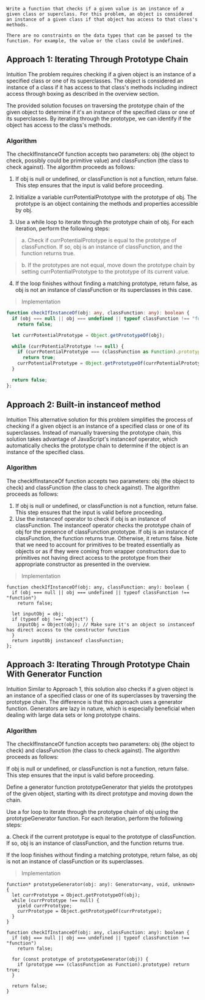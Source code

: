 <!-- https://leetcode.com/problems/check-if-object-instance-of-class/description/ -->




```
Write a function that checks if a given value is an instance of a given class or superclass. For this problem, an object is considered an instance of a given class if that object has access to that class's methods.

There are no constraints on the data types that can be passed to the function. For example, the value or the class could be undefined.
```


## Approach 1: Iterating Through Prototype Chain
Intuition
The problem requires checking if a given object is an instance of a specified class or one of its superclasses. The object is considered an instance of a class if it has access to that class's methods including indirect access through boxing as described in the overview section.

The provided solution focuses on traversing the prototype chain of the given object to determine if it's an instance of the specified class or one of its superclasses. By iterating through the prototype, we can identify if the object has access to the class's methods.

### Algorithm
The checkIfInstanceOf function accepts two parameters: obj (the object to check, possibly could be primitive value) and classFunction (the class to check against). The algorithm proceeds as follows:

1. If obj is null or undefined, or classFunction is not a function, return false. This step ensures that the input is valid before proceeding.

2. Initialize a variable currPotentialPrototype with the prototype of obj. The prototype is an object containing the methods and properties accessible by obj.

3. Use a while loop to iterate through the prototype chain of obj. For each iteration, perform the following steps:

> a. Check if currPotentialPrototype is equal to the prototype of classFunction. If so, obj is an instance of classFunction, and the function returns true.

> b. If the prototypes are not equal, move down the prototype chain by setting currPotentialPrototype to the prototype of its current value.

4. If the loop finishes without finding a matching prototype, return false, as obj is not an instance of classFunction or its superclasses in this case.

> Implementation

```Typescript
function checkIfInstanceOf(obj: any, classFunction: any): boolean {
  if (obj === null || obj === undefined || typeof classFunction !== "function")
    return false;

  let currPotentialPrototype = Object.getPrototypeOf(obj);

  while (currPotentialPrototype !== null) {
    if (currPotentialPrototype === (classFunction as Function).prototype)
      return true;
    currPotentialPrototype = Object.getPrototypeOf(currPotentialPrototype);
  }

  return false;
};

```

## Approach 2: Built-in instanceof method
Intuition
This alternative solution for this problem simplifies the process of checking if a given object is an instance of a specified class or one of its superclasses. Instead of manually traversing the prototype chain, this solution takes advantage of JavaScript's instanceof operator, which automatically checks the prototype chain to determine if the object is an instance of the specified class.

### Algorithm
The checkIfInstanceOf function accepts two parameters: obj (the object to check) and classFunction (the class to check against). The algorithm proceeds as follows:

1. If obj is null or undefined, or classFunction is not a function, return false. This step ensures that the input is valid before proceeding.
2. Use the instanceof operator to check if obj is an instance of classFunction. The instanceof operator checks the prototype chain of obj for the presence of classFunction.prototype. If obj is an instance of classFunction, the function returns true. Otherwise, it returns false. Note that we need to account for primitives to be treated essentially as objects or as if they were coming from wrapper constructors due to primitives not having direct access to the prototype from their appropriate constructor as presented in the overview.
> Implementation

```Ts
function checkIfInstanceOf(obj: any, classFunction: any): boolean {
  if (obj === null || obj === undefined || typeof classFunction !== "function")
    return false;

  let inputObj = obj;
  if (typeof obj !== "object") {
    inputObj = Object(obj); // Make sure it's an object so instanceof has direct access to the constructor function
  }
  return inputObj instanceof classFunction;
};

```

## Approach 3: Iterating Through Prototype Chain With Generator Function
Intuition
Similar to Approach 1, this solution also checks if a given object is an instance of a specified class or one of its superclasses by traversing the prototype chain. The difference is that this approach uses a generator function. Generators are lazy in nature, which is especially beneficial when dealing with large data sets or long prototype chains.

### Algorithm
The checkIfInstanceOf function accepts two parameters: obj (the object to check) and classFunction (the class to check against). The algorithm proceeds as follows:

If obj is null or undefined, or classFunction is not a function, return false. This step ensures that the input is valid before proceeding.

Define a generator function prototypeGenerator that yields the prototypes of the given object, starting with its direct prototype and moving down the chain.

Use a for loop to iterate through the prototype chain of obj using the prototypeGenerator function. For each iteration, perform the following steps:

a. Check if the current prototype is equal to the prototype of classFunction. If so, obj is an instance of classFunction, and the function returns true.

If the loop finishes without finding a matching prototype, return false, as obj is not an instance of classFunction or its superclasses.

> Implementation

```Ts
function* prototypeGenerator(obj: any): Generator<any, void, unknown> {
  let currPrototype = Object.getPrototypeOf(obj);
  while (currPrototype !== null) {
    yield currPrototype;
    currPrototype = Object.getPrototypeOf(currPrototype);
  }
}

function checkIfInstanceOf(obj: any, classFunction: any): boolean {
  if (obj === null || obj === undefined || typeof classFunction !== "function")
    return false;

  for (const prototype of prototypeGenerator(obj)) {
    if (prototype === (classFunction as Function).prototype) return true;
  }

  return false;
}

```